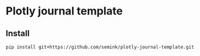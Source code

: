 # Plotly journal template

## Install

```bash
pip install git+https://github.com/semink/plotly-journal-template.git
```
